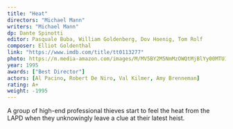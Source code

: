 ```yaml
---
title: "Heat"
directors: "Michael Mann"
writers: "Michael Mann"
dp: Dante Spinotti
editor: Pasquale Buba, William Goldenberg, Dov Hoenig, Tom Rolf
composer: Elliot Goldenthal
link: "https://www.imdb.com/title/tt0113277"
photo: https://m.media-amazon.com/images/M/MV5BY2M5NmMzOWQtMjBlYy00MTU1LTg4ZDgtOGZiMWViMWNmNjQ2XkEyXkFqcGdeQXVyNDkzNTM2ODg@._V1_FMjpg_UY720_.jpg
year: 1995
awards: ["Best Director"]
actors: [Al Pacino, Robert De Niro, Val Kilmer, Amy Brenneman]
rating: A+
weight: -1995
---
```

A group of high-end professional thieves start to feel the heat from the LAPD when they unknowingly leave a clue at their latest heist.